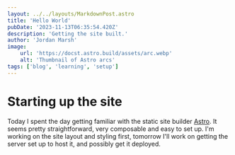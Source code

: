 ```yaml
---
layout: ../../layouts/MarkdownPost.astro
title: 'Hello World'
pubDate: '2023-11-13T06:35:54.420Z'
description: 'Getting the site built.'
author: 'Jordan Marsh'
image:
    url: 'https://docst.astro.build/assets/arc.webp'
    alt: 'Thumbnail of Astro arcs'
tags: ['blog', 'learning', 'setup']
---
```


# Starting up the site
Today I spent the day getting familiar with the static site builder [Astro](https://astro.build). It seems pretty straightforward, very composable and easy to set up. I'm working on the site layout and styling first, tomorrow I'll work on getting the server set up to host it, and possibly get it deployed.